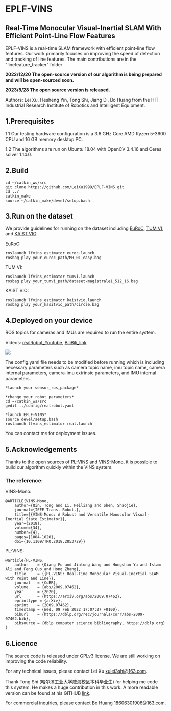 # EPLF-VINS
## Real-Time Monocular Visual-Inertial SLAM With Efficient Point-Line Flow Features

EPLF-VINS is a real-time SLAM framework with efficient point-line flow features. Our work primarily focuses on improving the speed of detection and tracking of line features. The main contributions are in the "linefeature_tracker" folder

**2022/12/20 The open-source version of our algorithm is being prepared and will be open-sourced soon.**

**2023/5/28 The open source version is released.**

Authors: Lei Xu, Hesheng Yin, Tong Shi, Jiang Di, Bo Huang from the HIT Industrial Research Institute of Robotics and Intelligent Equipment.


## 1.Prerequisites
1.1 Our testing hardware configuration is a 3.6 GHz Core AMD Ryzen 5-3600 CPU and 16 GB memory desktop PC.

1.2 The algorithms are run on Ubuntu 18.04 with OpenCV 3.4.16 and Ceres solver 1.14.0.

<!--1.3 **Note that** : OpenCV requires library functions for the relevant library functions for line feature extraction (EDLines) such as OpenCV 3.4.16.-->
## 2.Build
``` shell
cd ~/catkin_ws/src
git clone https://github.com/LeiXu1999/EPLF-VINS.git
cd ../
catkin_make
source ~/catkin_make/devel/setup.bash
```
## 3.Run on the dataset
We provide guidelines for running on the dataset including [EuRoC](https://projects.asl.ethz.ch/datasets/doku.php?id=kmavvisualinertialdatasets), [TUM VI](https://vision.in.tum.de/data/datasets/visual-inertial-dataset), and [KAIST VIO](https://github.com/url-kaist/kaistviodataset).

EuRoC:
``` shell
roslaunch lfvins_estimator euroc.launch
rosbag play your_euroc_path/MH_01_easy.bag
```

TUM VI:
``` shell
roslaunch lfvins_estimator tumvi.launch
rosbag play your_tumvi_path/dataset-magistrale1_512_16.bag
```

KAIST VIO:
``` shell
roslaunch lfvins_estimator kaistvio.launch
rosbag play your_kasitvio_path/circle.bag
```


## 4.Deployed on your device


ROS topics for cameras and IMUs are required to run the entire system. 

Videos: [realRobot_Youtube](https://youtu.be/GCeYeh0P-VE), [BiliBili_link](https://www.bilibili.com/video/BV1ig411r7F5/)


![](image/real.png)

The config.yaml file needs to be modified before running which is including necessary parameters such as camera topic name, imu topic name, camera internal parameters, camera-imu extrinsic parameters, and IMU internal parameters.

``` shell
*launch your sensor_ros_package*

*change your robot parameters*
cd ~/catkin_ws/src
gedit ../config/realrobot.yaml

*launch EPLF-VINS*
source devel/setup.bash
roslaunch lfvins_estimator real.launch
```

You can contact me for deployment issues.
## 5.Acknowledgements
Thanks to the open sources of [PL-VINS](https://github.com/cnqiangfu/PL-VINS) and [VINS-Mono](https://github.com/HKUST-Aerial-Robotics/VINS-Mono), it is possible to build our algorithm quickly within the VINS system.

### The reference:

VINS-Mono:
``` shell
@ARTICLE{VINS-Mono,
	author={Qin, Tong and Li, Peiliang and Shen, Shaojie},
	journal={IEEE Trans. Robot.}, 
	title={{VINS-Mono: A Robust and Versatile Monocular Visual-Inertial State Estimator}}, 
	year={2018},
	volume={34},
	number={4},
	pages={1004-1020},
	doi={10.1109/TRO.2018.2853729}}
```
PL-VINS:
``` shell
@article{PL-VINS,
	author    = {Qiang Fu and Jialong Wang and Hongshan Yu and Islam Ali and Feng Guo and Hong Zhang},
	title     = {{PL-VINS: Real-Time Monocular Visual-Inertial SLAM with Point and Line}},
	journal   = {CoRR},
	volume    = {abs/2009.07462},
	year      = {2020},
	url       = {https://arxiv.org/abs/2009.07462},
	eprinttype = {arXiv},
	eprint    = {2009.07462},
	timestamp = {Wed, 09 Feb 2022 17:07:27 +0100},
	biburl    = {https://dblp.org/rec/journals/corr/abs-2009-07462.bib},
	bibsource = {dblp computer science bibliography, https://dblp.org}
}
```
## 6.Licence

The source code is released under GPLv3 license.
We are still working on improving the code reliability. 

For any technical issues, please contact Lei Xu <xulei3shi@163.com>. 

Thank Tong Shi (哈尔滨工业大学威海校区本科毕业生) for helping me code this system. He makes a huge contribution in this work. A more readable version can be found at his GITHUB [link]().

For commercial inquiries, please contact Bo Huang <18606301906@163.com>.

